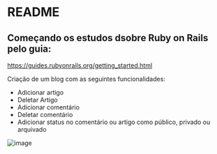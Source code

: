 # README

## Começando os estudos dsobre Ruby on Rails pelo guia:

https://guides.rubyonrails.org/getting_started.html

Criação de um blog com as seguintes funcionalidades:
- Adicionar artigo
- Deletar Artigo
- Adicionar comentário
- Deletar comentário
- Adicionar status no comentário ou artigo como público, privado ou arquivado

![image](https://user-images.githubusercontent.com/87333149/176483061-5ad23c8d-3e3b-46ac-b516-770c1efb4888.png)
